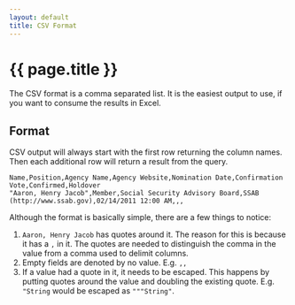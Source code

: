 ```yaml
---
layout: default
title: CSV Format
---
```


# {{ page.title }}

The CSV format is a comma separated list.  It is the easiest output to use, if you want to consume the results in Excel.

## Format

CSV output will always start with the first row returning the column names.  Then each additional row will return
a result from the query.

    Name,Position,Agency Name,Agency Website,Nomination Date,Confirmation Vote,Confirmed,Holdover
    "Aaron, Henry Jacob",Member,Social Security Advisory Board,SSAB (http://www.ssab.gov),02/14/2011 12:00 AM,,,

Although the format is basically simple, there are a few things to notice:

1. `Aaron, Henry Jacob` has quotes around it.  The reason for this is because it has a `,` in it.  The quotes are needed to distinguish the comma in the value from a comma used to delimit columns.
2.  Empty fields are denoted by no value.  E.g. `,,`
3.  If a value had a quote in it, it needs to be escaped.  This happens by putting quotes around the value and doubling the existing quote.  E.g.  `"String` would be escaped as `"""String"`.
